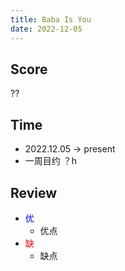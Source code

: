 ```yaml
---
title: Baba Is You
date: 2022-12-05
---
```


## Score
??

## Time
- 2022.12.05 -> present
- 一周目约 ？h


## Review

- <font color=#0000FF>优</font>
    - 优点
- <font color=#FF0000>缺</font>
    - 缺点
